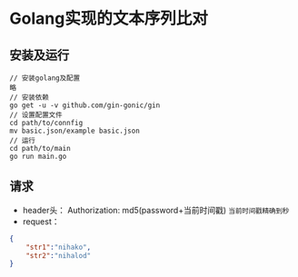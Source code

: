 # Golang实现的文本序列比对

## 安装及运行
```shell
// 安装golang及配置
略
// 安装依赖
go get -u -v github.com/gin-gonic/gin
// 设置配置文件
cd path/to/connfig
mv basic.json/example basic.json
// 运行
cd path/to/main
go run main.go
```

## 请求
- header头：
Authorization: md5(password+当前时间戳) `当前时间戳精确到秒`
- request：
```json
{
    "str1":"nihako",
    "str2":"nihalod"
}
```
